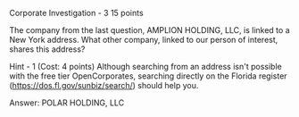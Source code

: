 Corporate Investigation - 3
15 points

The company from the last question, AMPLION HOLDING, LLC, is linked to a New York address. What other company, linked to our person of interest, shares this address?

Hint - 1 (Cost: 4 points)
Although searching from an address isn't possible with the free tier OpenCorporates, searching directly on the Florida register (https://dos.fl.gov/sunbiz/search/) should help you.

Answer: POLAR HOLDING, LLC

